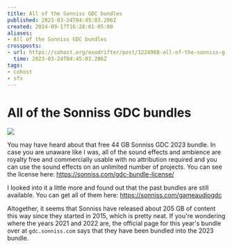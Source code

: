 ```yaml
---
title: All of the Sonniss GDC bundles
published: 2023-03-24T04:45:03.206Z
created: 2024-09-17T16:28:01-05:00
aliases:
- All of the Sonniss GDC bundles
crossposts:
- url: https://cohost.org/exodrifter/post/1224908-all-of-the-sonniss-g
  time: 2023-03-24T04:45:03.206Z
tags:
- cohost
- sfx
---
```


# All of the Sonniss GDC bundles

![](20230324044503-sonniss-gdq-2023.png)

You may have heard about that free 44 GB Sonniss GDC 2023 bundle. In case you are unaware like I was, all of the sound effects and ambience are royalty free and commercially usable with no attribution required and you can use the sound effects on an unlimited number of projects. You can see the license here: https://sonniss.com/gdc-bundle-license/

I looked into it a little more and found out that the past bundles are still available. You can get all of them here: https://sonniss.com/gameaudiogdc

Altogether, it seems that Sonniss have released about 205 GB of content this way since they started in 2015, which is pretty neat. If you're wondering where the years 2021 and 2022 are, the official page for this year's bundle over at `gdc.sonniss.com` says that they have been bundled into the 2023 bundle.
